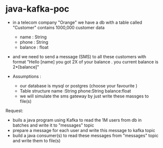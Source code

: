 # java-kafka-poc

- in a telecom company "Orange" we have a db with a table called "Customer" contains 1000,000 customer data 
    - name : String
    - phone : String
    - balance : float
- and we need to send a message (SMS) to all these customers with format "Hello [name] you got 2X of your balance . you current balance is 2*[balance]"


- Assumptions :
  - our database is mysql or postgres (choose your favourite ) 
  - Table structure 
      name :String
      phone:String
      balance:float
  - we will simulate the sms gateway by just write these massges to file(s)
  

Request:
 - buils a java program using Kafka to read the 1M users from db in batches and write it to "messages" topic
 - prepare a message for each user and write this message to kafka topic 
 - build a java consumer(s) to read these messages from "messages" topic and write them to file(s)
 
 
